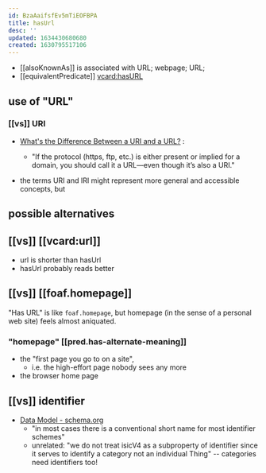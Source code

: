 ```yaml
---
id: BzaAaifsfEv5mTiEOFBPA
title: hasUrl
desc: ''
updated: 1634430680680
created: 1630795517106
---
```


- [[alsoKnownAs]] is associated with URL; webpage; URL;
- [[equivalentPredicate]] [vcard:hasURL](http://www.w3.org/2006/vcard/ns#hasURL)

## use of "URL"

### [[vs]] URI

- [What's the Difference Between a URI and a URL?](https://danielmiessler.com/study/difference-between-uri-url/) :
  - "If the protocol (https, ftp, etc.) is either present or implied for a domain, you should call it a URL—even though it’s also a URI."

- the terms URI and IRI might represent more general and accessible concepts, but

## possible alternatives

## [[vs]] [[vcard:url]]

- url is shorter than hasUrl
- hasUrl probably reads better

## [[vs]] [[foaf.homepage]]

"Has URL" is like `foaf.homepage`, but homepage (in the sense of a personal web site) feels almost aniquated. 

### "homepage" [[pred.has-alternate-meaning]] 

- the "first page you go to on a site",
  - i.e. the high-effort page nobody sees any more
- the browser home page

##  [[vs]] identifier

- [Data Model - schema.org](https://schema.org/docs/datamodel.html#identifierBg)
  - "in most cases there is a conventional short name for most identifier schemes"
  - unrelated: "we do not treat isicV4 as a subproperty of identifier since it serves to identify a category not an individual Thing" -- categories need identifiers too!





